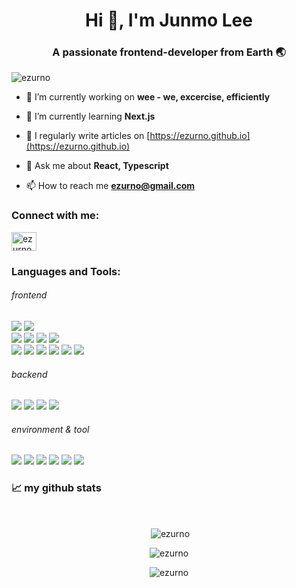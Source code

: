 <h1 align="center">Hi 👋, I'm Junmo Lee</h1>
<h3 align="center">A passionate frontend-developer from Earth 🌏</h3>

<p align="left"> <img src="https://komarev.com/ghpvc/?username=ezurno&label=Profile%20views&color=0e75b6&style=flat" alt="ezurno" /> </p>

- 🔭 I’m currently working on **wee - we, excercise, efficiently**

- 🌱 I’m currently learning **Next.js**

- 📝 I regularly write articles on [https://ezurno.github.io](https://ezurno.github.io)

- 💬 Ask me about **React, Typescript**

- 📫 How to reach me **ezurno@gmail.com**

<h3 align="left">Connect with me:</h3>
<p align="left">
<a href="https://instagram.com/ezurno" target="blank"><img align="center" src="https://raw.githubusercontent.com/rahuldkjain/github-profile-readme-generator/master/src/images/icons/Social/instagram.svg" alt="ezurno" height="30" width="40" /></a>
</p>

<h3 align="left">Languages and Tools:</h3>

###### frontend

<div>
<img src="https://img.shields.io/badge/javascript-F7DF1E?style=flat-square&logo=javascript&logoColor=000000"/>
<img src="https://img.shields.io/badge/typescript-3178C6?style=flat-square&logo=typescript&logoColor=FFFFFF"/>
<div/>
<div>
<img src="https://img.shields.io/badge/react-61DAFB?style=flat-square&logo=react&logoColor=FFFFFF"/>
<img src="https://img.shields.io/badge/nextjs-000000?style=flat-square&logo=nextdotjs&logoColor=FFFFFF"/>
<img src="https://img.shields.io/badge/recoil-3578E5?style=flat-square&logo=recoil&logoColor=FFFFFF"/>
<img src="https://img.shields.io/badge/firebase-FFCA28?style=flat-square&logo=firebase&logoColor=FF7139"/>
</div>
<div>
<img src="https://img.shields.io/badge/html5-E34F26?style=flat-square&logo=html5&logoColor=FFFFFF"/>
<img src="https://img.shields.io/badge/css3-1572B6?style=flat-square&logo=css3&logoColor=FFFFFF"/>
<img src="https://img.shields.io/badge/sass-CC6699?style=flat-square&logo=sass&logoColor=FFFFFF"/>
<img src="https://img.shields.io/badge/styledcomponents-DB7093?style=flat-square&logo=styledcomponents&logoColor=FFFFFF"/>
<img src="https://img.shields.io/badge/bootstrap-7952B3?style=flat-square&logo=bootstrap&logoColor=FFFFFF"/>
<img src="https://img.shields.io/badge/tailwindcss-06B6D4?style=flat-square&logo=tailwindcss&logoColor=FFFFFF"/>
</div>

###### backend

<div>
<img src="https://img.shields.io/badge/java-007396?style=flat-square&logo=java&logoColor=FFFFFF"/>
<img src="https://img.shields.io/badge/spring-6DB33F?style=flat-square&logo=spring&logoColor=FFFFFF"/>
<img src="https://img.shields.io/badge/mysql-4479A1?style=flat-square&logo=mysql&logoColor=FFFFFF"/>
<img src="https://img.shields.io/badge/oracle-F80000?style=flat-square&logo=oracle&logoColor=FFFFFF"/>
</div>

###### environment & tool

<div>
<img src="https://img.shields.io/badge/git-F05032?style=flat-square&logo=git&logoColor=FFFFFF"/>
<img src="https://img.shields.io/badge/github-181717?style=flat-square&logo=github&logoColor=FFFFFF"/>
<img src="https://img.shields.io/badge/figma-F24E1E?style=flat-square&logo=figma&logoColor=FFFFFF"/>
<img src="https://img.shields.io/badge/vscode-007ACC?style=flat-square&logo=visualstudiocode&logoColor=FFFFFF"/>
<img src="https://img.shields.io/badge/intellij-000000?style=flat-square&logo=intellijidea&logoColor=FFFFFF"/>
<img src="https://img.shields.io/badge/aseprite-7D929E?style=flat-square&logo=aseprite&logoColor=FFFFFF"/>
</div>

 <h3 align="left">📈 my github stats</h3>
<br />
<p  align="center">&nbsp;<img align="center" src="https://github-readme-stats.vercel.app/api?username=ezurno&show_icons=true&theme=gotham&locale=en" alt="ezurno" /></p>
<p  align="center"><img align="center" src="https://github-readme-streak-stats.herokuapp.com/?user=dasom222g&theme=gotham" alt="ezurno" /></p>

<p align="center"><img align="center" src="https://github-readme-stats.vercel.app/api/top-langs?username=ezurno&show_icons=true&locale=en&layout=compact&theme=gotham" alt="ezurno" /></p>

